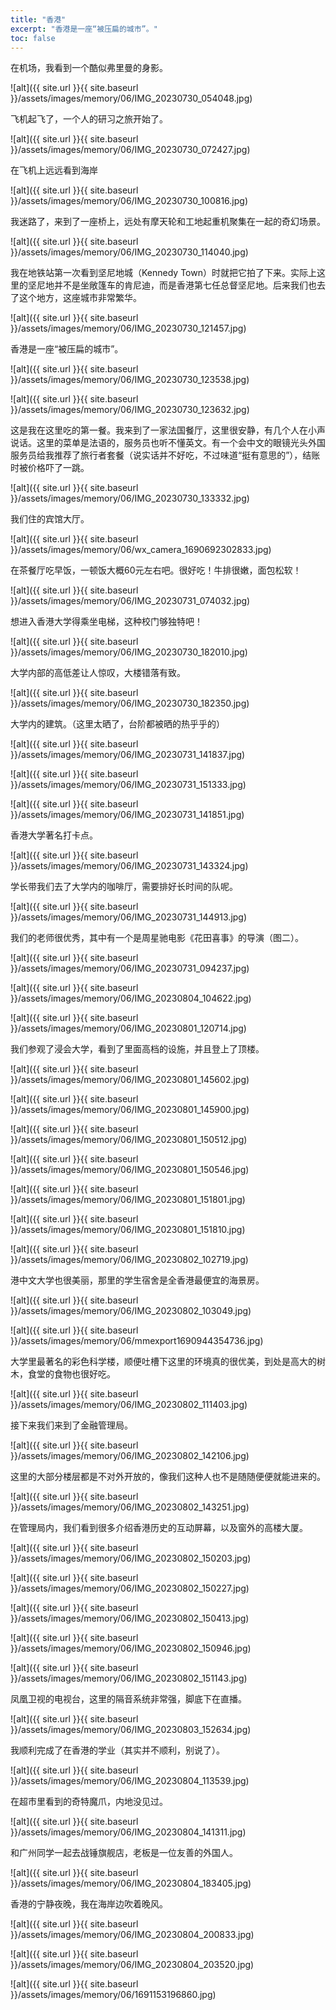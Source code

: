 ```yaml
---
title: "香港"
excerpt: "香港是一座“被压扁的城市”。"
toc: false
---
```


在机场，我看到一个酷似弗里曼的身影。

![alt]({{ site.url }}{{ site.baseurl }}/assets/images/memory/06/IMG_20230730_054048.jpg)

飞机起飞了，一个人的研习之旅开始了。

![alt]({{ site.url }}{{ site.baseurl }}/assets/images/memory/06/IMG_20230730_072427.jpg)

在飞机上远远看到海岸

![alt]({{ site.url }}{{ site.baseurl }}/assets/images/memory/06/IMG_20230730_100816.jpg)

我迷路了，来到了一座桥上，远处有摩天轮和工地起重机聚集在一起的奇幻场景。

![alt]({{ site.url }}{{ site.baseurl }}/assets/images/memory/06/IMG_20230730_114040.jpg)

我在地铁站第一次看到坚尼地城（Kennedy Town）时就把它拍了下来。实际上这里的坚尼地并不是坐敞篷车的肯尼迪，而是香港第七任总督坚尼地。后来我们也去了这个地方，这座城市非常繁华。

![alt]({{ site.url }}{{ site.baseurl }}/assets/images/memory/06/IMG_20230730_121457.jpg)

香港是一座“被压扁的城市”。

![alt]({{ site.url }}{{ site.baseurl }}/assets/images/memory/06/IMG_20230730_123538.jpg)

![alt]({{ site.url }}{{ site.baseurl }}/assets/images/memory/06/IMG_20230730_123632.jpg)

这是我在这里吃的第一餐。我来到了一家法国餐厅，这里很安静，有几个人在小声说话。这里的菜单是法语的，服务员也听不懂英文。有一个会中文的眼镜光头外国服务员给我推荐了旅行者套餐（说实话并不好吃，不过味道“挺有意思的”），结账时被价格吓了一跳。

![alt]({{ site.url }}{{ site.baseurl }}/assets/images/memory/06/IMG_20230730_133332.jpg)

我们住的宾馆大厅。

![alt]({{ site.url }}{{ site.baseurl }}/assets/images/memory/06/wx_camera_1690692302833.jpg)

在茶餐厅吃早饭，一顿饭大概60元左右吧。很好吃！牛排很嫩，面包松软！

![alt]({{ site.url }}{{ site.baseurl }}/assets/images/memory/06/IMG_20230731_074032.jpg)

想进入香港大学得乘坐电梯，这种校门够独特吧！

![alt]({{ site.url }}{{ site.baseurl }}/assets/images/memory/06/IMG_20230730_182010.jpg)

大学内部的高低差让人惊叹，大楼错落有致。

![alt]({{ site.url }}{{ site.baseurl }}/assets/images/memory/06/IMG_20230730_182350.jpg)

大学内的建筑。（这里太晒了，台阶都被晒的热乎乎的）

![alt]({{ site.url }}{{ site.baseurl }}/assets/images/memory/06/IMG_20230731_141837.jpg)

![alt]({{ site.url }}{{ site.baseurl }}/assets/images/memory/06/IMG_20230731_151333.jpg)

![alt]({{ site.url }}{{ site.baseurl }}/assets/images/memory/06/IMG_20230731_141851.jpg)

香港大学著名打卡点。

![alt]({{ site.url }}{{ site.baseurl }}/assets/images/memory/06/IMG_20230731_143324.jpg)

学长带我们去了大学内的咖啡厅，需要排好长时间的队呢。

![alt]({{ site.url }}{{ site.baseurl }}/assets/images/memory/06/IMG_20230731_144913.jpg)

我们的老师很优秀，其中有一个是周星驰电影《花田喜事》的导演（图二）。

![alt]({{ site.url }}{{ site.baseurl }}/assets/images/memory/06/IMG_20230731_094237.jpg)

![alt]({{ site.url }}{{ site.baseurl }}/assets/images/memory/06/IMG_20230804_104622.jpg)

![alt]({{ site.url }}{{ site.baseurl }}/assets/images/memory/06/IMG_20230801_120714.jpg)

我们参观了浸会大学，看到了里面高档的设施，并且登上了顶楼。

![alt]({{ site.url }}{{ site.baseurl }}/assets/images/memory/06/IMG_20230801_145602.jpg)

![alt]({{ site.url }}{{ site.baseurl }}/assets/images/memory/06/IMG_20230801_145900.jpg)

![alt]({{ site.url }}{{ site.baseurl }}/assets/images/memory/06/IMG_20230801_150512.jpg)

![alt]({{ site.url }}{{ site.baseurl }}/assets/images/memory/06/IMG_20230801_150546.jpg)

![alt]({{ site.url }}{{ site.baseurl }}/assets/images/memory/06/IMG_20230801_151801.jpg)

![alt]({{ site.url }}{{ site.baseurl }}/assets/images/memory/06/IMG_20230801_151810.jpg)

![alt]({{ site.url }}{{ site.baseurl }}/assets/images/memory/06/IMG_20230802_102719.jpg)

港中文大学也很美丽，那里的学生宿舍是全香港最便宜的海景房。

![alt]({{ site.url }}{{ site.baseurl }}/assets/images/memory/06/IMG_20230802_103049.jpg)

![alt]({{ site.url }}{{ site.baseurl }}/assets/images/memory/06/mmexport1690944354736.jpg)

大学里最著名的彩色科学楼，顺便吐槽下这里的环境真的很优美，到处是高大的树木，食堂的食物也很好吃。

![alt]({{ site.url }}{{ site.baseurl }}/assets/images/memory/06/IMG_20230802_111403.jpg)

接下来我们来到了金融管理局。

![alt]({{ site.url }}{{ site.baseurl }}/assets/images/memory/06/IMG_20230802_142106.jpg)

这里的大部分楼层都是不对外开放的，像我们这种人也不是随随便便就能进来的。

![alt]({{ site.url }}{{ site.baseurl }}/assets/images/memory/06/IMG_20230802_143251.jpg)

在管理局内，我们看到很多介绍香港历史的互动屏幕，以及窗外的高楼大厦。

![alt]({{ site.url }}{{ site.baseurl }}/assets/images/memory/06/IMG_20230802_150203.jpg)

![alt]({{ site.url }}{{ site.baseurl }}/assets/images/memory/06/IMG_20230802_150227.jpg)

![alt]({{ site.url }}{{ site.baseurl }}/assets/images/memory/06/IMG_20230802_150413.jpg)

![alt]({{ site.url }}{{ site.baseurl }}/assets/images/memory/06/IMG_20230802_150946.jpg)

![alt]({{ site.url }}{{ site.baseurl }}/assets/images/memory/06/IMG_20230802_151143.jpg)

凤凰卫视的电视台，这里的隔音系统非常强，脚底下在直播。

![alt]({{ site.url }}{{ site.baseurl }}/assets/images/memory/06/IMG_20230803_152634.jpg)

我顺利完成了在香港的学业（其实并不顺利，别说了）。

![alt]({{ site.url }}{{ site.baseurl }}/assets/images/memory/06/IMG_20230804_113539.jpg)

在超市里看到的奇特魔爪，内地没见过。

![alt]({{ site.url }}{{ site.baseurl }}/assets/images/memory/06/IMG_20230804_141311.jpg)

和广州同学一起去战锤旗舰店，老板是一位友善的外国人。

![alt]({{ site.url }}{{ site.baseurl }}/assets/images/memory/06/IMG_20230804_183405.jpg)

香港的宁静夜晚，我在海岸边吹着晚风。

![alt]({{ site.url }}{{ site.baseurl }}/assets/images/memory/06/IMG_20230804_200833.jpg)

![alt]({{ site.url }}{{ site.baseurl }}/assets/images/memory/06/IMG_20230804_203520.jpg)

![alt]({{ site.url }}{{ site.baseurl }}/assets/images/memory/06/1691153196860.jpg)
